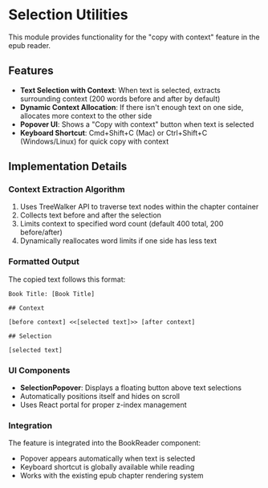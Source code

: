 # Selection Utilities

This module provides functionality for the "copy with context" feature in the epub reader.

## Features

- **Text Selection with Context**: When text is selected, extracts surrounding context (200 words before and after by default)
- **Dynamic Context Allocation**: If there isn't enough text on one side, allocates more context to the other side
- **Popover UI**: Shows a "Copy with context" button when text is selected
- **Keyboard Shortcut**: Cmd+Shift+C (Mac) or Ctrl+Shift+C (Windows/Linux) for quick copy with context

## Implementation Details

### Context Extraction Algorithm

1. Uses TreeWalker API to traverse text nodes within the chapter container
2. Collects text before and after the selection
3. Limits context to specified word count (default 400 total, 200 before/after)
4. Dynamically reallocates word limits if one side has less text

### Formatted Output

The copied text follows this format:

```
Book Title: [Book Title]

## Context

[before context] <<[selected text]>> [after context]

## Selection

[selected text]
```

### UI Components

- **SelectionPopover**: Displays a floating button above text selections
- Automatically positions itself and hides on scroll
- Uses React portal for proper z-index management

### Integration

The feature is integrated into the BookReader component:
- Popover appears automatically when text is selected
- Keyboard shortcut is globally available while reading
- Works with the existing epub chapter rendering system